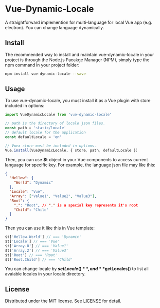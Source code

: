 # Vue-Dynamic-Locale

A straightforward implemention for multi-language for local Vue app (e.g. electron). You can change language dynamically.

## Install

The recommended way to install and maintain vue-dynamic-locale in your project is through the Node.js Pacakge Manager (NPM), simply type the npm command in your project folder:

```sh
npm install vue-dynamic-locale --save
```

## Usage

To use vue-dynamic-locale, you must install it as a Vue plugin with store included in options:
```javascript
import VueDynamicLocale from 'vue-dynamic-locale'

// path is the directory of locale json files.
const path = 'static/locale'
// default locale for the application
const defaultLocale = 'en'

// Vuex store must be included in options.
Vue.install(VueDynamicLocale, { store, path, defaultLocale })
```

Then, you can use **$t** object in your Vue components to access current language for specific key. For example, the language json file may like this:

```json
{
  "Hellow": {
    "World": "Dynamic"
  },
  "Locale": "Vue",
  "Array": ["Value1", "Value2", "Value3"],
  "Root": {
    ".": "Root", // "." is a special key represents it's root
    "Child": "Child"
  }
}
```

Then you can use it like this in Vue template:
```javascript
$t['Hellow.World'] // === 'Dynamic'
$t['Locale'] // === 'Vue'
$t['Array.0'] // === 'Value1'
$t['Array.2'] // === 'Value3'
$t['Root'] // === 'Root'
$t['Root.Child'] // === 'Child'
```

You can change locale by **$setLocale()**, and **$getLocales()** to list all avaiable locales in your locale directory.


## License
Distributed under the MIT license. See [LICENSE](https://github.com/luz-alphacode/vue-undoable/blob/master/LICENSE) for detail.